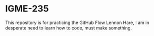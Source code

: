 # IGME-235
This repository is for practicing the GitHub Flow
Lennon Hare, I am in desperate need to learn how to code, must make something.
